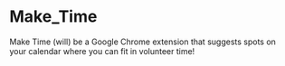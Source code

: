 # Make_Time

Make Time (will) be a Google Chrome extension that suggests spots on your calendar where you can fit in volunteer time!
